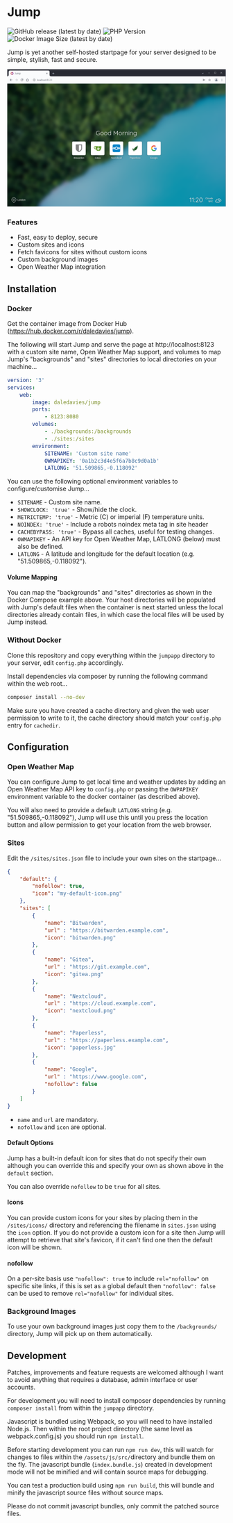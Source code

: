 
# Jump
![GitHub release (latest by date)](https://img.shields.io/github/v/release/daledavies/jump)
![PHP Version](https://img.shields.io/badge/PHP-%3E%3D7.4-blue?style=flat)
![Docker Image Size (latest by date)](https://img.shields.io/docker/image-size/daledavies/jump?sort=date)

Jump is yet another self-hosted startpage for your server designed to be simple, stylish, fast and secure.

![screenshot](screenshot.png)

### Features
- Fast, easy to deploy, secure
- Custom sites and icons
- Fetch favicons for sites without custom icons
- Custom background images
- Open Weather Map integration


## Installation

### Docker

Get the container image from Docker Hub (https://hub.docker.com/r/daledavies/jump).

The following will start Jump and serve the page at http://localhost:8123 with a custom site name, Open Weather Map support, and volumes to map Jump's "backgrounds" and "sites" directories to local directories on your machine...

```yaml
version: '3'
services:
    web:
        image: daledavies/jump
        ports:
            - 8123:8080
        volumes:
            - ./backgrounds:/backgrounds
            - ./sites:/sites
        environment:
            SITENAME: 'Custom site name'
            OWMAPIKEY: '0a1b2c3d4e5f6a7b8c9d0a1b'
            LATLONG: '51.509865,-0.118092'

```

You can use the following optional environment variables to configure/customise Jump...

- `SITENAME` - Custom site name.
- `SHOWCLOCK: 'true'` - Show/hide the clock.
- `METRICTEMP: 'true'` - Metric (C) or imperial (F) temperature units.
- `NOINDEX: 'true'` - Include a robots noindex meta tag in site header
- `CACHEBYPASS: 'true'` - Bypass all caches, useful for testing changes.
- `OWMAPIKEY` - An API key for Open Weather Map, LATLONG (below) must also be defined.
- `LATLONG` - A latitude and longitude for the default location (e.g. "51.509865,-0.118092").

#### Volume Mapping

You can map the "backgrounds" and "sites" directories as shown in the Docker Compose example above. Your host directories will be populated with Jump's default files when the container is next started unless the local directories already contain files, in which case the local files will be used by Jump instead.

### Without Docker

Clone this repository and copy everything within the `jumpapp` directory to your server, edit `config.php` accordingly.

Install dependencies via composer by running the following command within the web root...

```bash
composer install --no-dev
```

Make sure you have created a cache directory and given the web user permission to write to it, the cache directory should match your `config.php` entry for `cachedir`.

## Configuration

### Open Weather Map

You can configure Jump to get local time and weather updates by adding an Open Weather Map API key to `config.php` or passing the `OWPAPIKEY ` environment variable to the docker container (as described above).

You will also need to provide a default `LATLONG` string (e.g. "51.509865,-0.118092"), Jump will use this  until you press the location button and allow permission to get your location from the web browser.

### Sites

Edit the `/sites/sites.json` file to include your own sites on the startpage...

```json
{
    "default": {
        "nofollow": true,
        "icon": "my-default-icon.png"
    },
    "sites": [
        {
            "name": "Bitwarden",
            "url" : "https://bitwarden.example.com",
            "icon": "bitwarden.png"
        },
        {
            "name": "Gitea",
            "url" : "https://git.example.com",
            "icon": "gitea.png"
        },
        {
            "name": "Nextcloud",
            "url" : "https://cloud.example.com",
            "icon": "nextcloud.png"
        },
        {
            "name": "Paperless",
            "url" : "https://paperless.example.com",
            "icon": "paperless.jpg"
        },
        {
            "name": "Google",
            "url" : "https://www.google.com",
            "nofollow": false
        }
    ]
}
```

* `name` and `url` are mandatory.
* `nofollow` and `icon` are optional.

#### Default Options

Jump has a built-in default icon for sites that do not specify their own although you can override this and specify your own as shown above in the `default` section.

You can also override `nofollow` to be `true` for all sites.

#### Icons

You can provide custom icons for your sites by placing them in the `/sites/icons/` directory and referencing the filename in `sites.json` using the `icon` option. If you do not provide a custom icon for a site then Jump will attempt to retrieve that site's favicon, if it can't find one then the default icon will be shown.

#### nofollow

On a per-site basis use `"nofollow": true` to include `rel="nofollow"` on specific site links, if this is set as a global default then `"nofollow": false` can be used to remove `rel="nofollow"` for individual sites.

### Background Images

To use your own background images just copy them to the `/backgrounds/` directory, Jump will pick up on them automatically.

## Development

Patches, improvements and feature requests are welcomed although I want to avoid anything that requires a database, admin interface or user accounts.

For development you will need to install composer dependencies by running `composer install` from within the `jumpapp` directory.

Javascript is bundled using Webpack, so you will need to have installed Node.js. Then within the root project directory (the same level as webpack.config.js) you should run `npm install`.

Before starting development you can run `npm run dev`, this will watch for changes to files within the `/assets/js/src/`directory and bundle them on the fly. The javascript bundle (`index.bundle.js`) created in development mode will not be minified and will contain source maps for debugging.

You can test a production build using `npm run build`, this will bundle and minify the javascript source files without source maps.

Please do not commit javascript bundles, only commit the patched source files.

